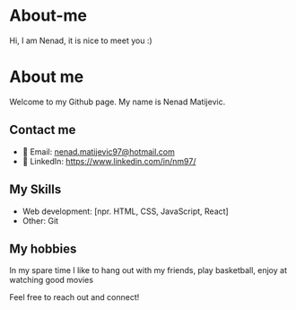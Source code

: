 # About-me
Hi, I am Nenad, it is nice to meet you :)
# About me

Welcome to my Github page. My name is Nenad Matijevic.

## Contact me

- 📧 Email: nenad.matijevic97@hotmail.com
- 💼 LinkedIn: https://www.linkedin.com/in/nm97/

## My Skills

- Web development: [npr. HTML, CSS, JavaScript, React]
- Other: Git

## My hobbies

In my spare time I like to hang out with my friends, play basketball, enjoy at watching good movies

Feel free to reach out and connect!
